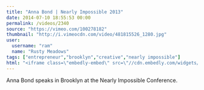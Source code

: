 ```yaml
---
title: "Anna Bond | Nearly Impossible 2013"
date: 2014-07-10 18:55:53 00:00
permalink: /videos/2340
source: "https://vimeo.com/100278182"
thumbnail: "http://i.vimeocdn.com/video/481815526_1280.jpg"
user:
  username: "ram"
  name: "Rusty Meadows"
tags: ["entrepreneur","brooklyn","creative","nearly impossible"]
html: "<iframe class=\"embedly-embed\" src=\"//cdn.embedly.com/widgets/media.html?src=http%3A%2F%2Fplayer.vimeo.com%2Fvideo%2F100278182&wmode=transparent&src_secure=1&url=http%3A%2F%2Fvimeo.com%2F100278182&image=http%3A%2F%2Fi.vimeocdn.com%2Fvideo%2F481815526_1280.jpg&key=daaebf4d9cdd46779200162d0ca86e20&type=text%2Fhtml&schema=vimeo\" width=\"1280\" height=\"720\" scrolling=\"no\" frameborder=\"0\" allowfullscreen></iframe>"
---
```


Anna Bond speaks in Brooklyn at the Nearly Impossible Conference.